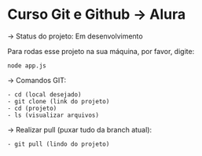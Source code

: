 <h1>Curso Git e Github -> Alura</h1>

-> Status do projeto: Em desenvolvimento

Para rodas esse projeto na sua máquina, por favor, digite:

``` 
node app.js
```


-> Comandos GIT:
```
- cd (local desejado)
- git clone (link do projeto)
- cd (projeto)
- ls (visualizar arquivos)
```

-> Realizar pull (puxar tudo da branch atual):
```
- git pull (lindo do projeto)
```
